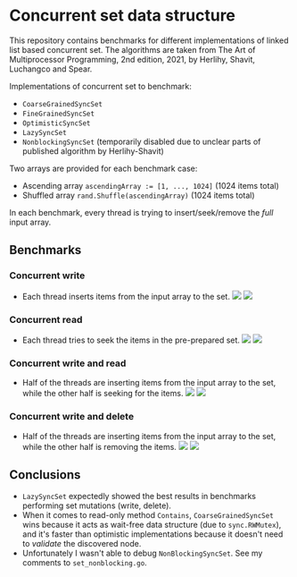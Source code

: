 # Concurrent set data structure 
This repository contains benchmarks for different implementations of linked list based concurrent set. 
The algorithms are taken from The Art of Multiprocessor Programming, 2nd edition, 2021, by Herlihy, Shavit, Luchangco and Spear.

Implementations of concurrent set to benchmark:
- `CoarseGrainedSyncSet`
- `FineGrainedSyncSet`
- `OptimisticSyncSet`
- `LazySyncSet`
- `NonblockingSyncSet` (temporarily disabled due to unclear parts of published algorithm by Herlihy-Shavit)

Two arrays are provided for each benchmark case:

- Ascending array `ascendingArray := [1, ..., 1024]` (1024 items total)
- Shuffled array `rand.Shuffle(ascendingArray)` (1024 items total)

In each benchmark, every thread is trying to insert/seek/remove the *full* input array.

## Benchmarks

### Concurrent write
- Each thread inserts items from the input array to the set.
![](report/insert_ascending_array.svg)
![](report/insert_shuffled_array.svg)

### Concurrent read 
- Each thread tries to seek the items in the pre-prepared set.
![](report/contains_ascending_array.svg)
![](report/contains_shuffled_array.svg)
  
### Concurrent write and read
- Half of the threads are inserting items from the input array to the set, while the other half is seeking for the items.
![](report/insert_and_contains_ascending_array.svg)
![](report/insert_and_contains_shuffled_array.svg)

### Concurrent write and delete
- Half of the threads are inserting items from the input array to the set, while the other half is removing the items.
![](report/insert_and_remove_ascending_array.svg)
![](report/insert_and_remove_shuffled_array.svg)
  
## Conclusions

* `LazySyncSet` expectedly showed the best results in benchmarks performing set mutations (write, delete).
* When it comes to read-only method `Contains`, `CoarseGrainedSyncSet` wins because it acts as wait-free data structure (due to `sync.RWMutex`),
  and it's faster than optimistic implementations because it doesn't need to *validate* the discovered node.
* Unfortunately I wasn't able to debug `NonBlockingSyncSet`. See my comments to `set_nonblocking.go`.